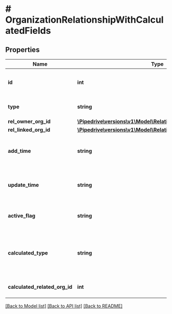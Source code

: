 # # OrganizationRelationshipWithCalculatedFields

## Properties

Name | Type | Description | Notes
------------ | ------------- | ------------- | -------------
**id** | **int** | The ID of the organization relationship | [optional]
**type** | **string** | The type of the relationship | [optional]
**rel_owner_org_id** | [**\Pipedrive\versions\v1\Model\RelationshipOrganizationInfoItem**](RelationshipOrganizationInfoItem.md) |  | [optional]
**rel_linked_org_id** | [**\Pipedrive\versions\v1\Model\RelationshipOrganizationInfoItem**](RelationshipOrganizationInfoItem.md) |  | [optional]
**add_time** | **string** | The creation date and time of the relationship | [optional]
**update_time** | **string** | The last updated date and time of the relationship | [optional]
**active_flag** | **string** | Whether the relationship is active or not | [optional]
**calculated_type** | **string** | The calculated type of the relationship with the linked organization | [optional]
**calculated_related_org_id** | **int** | The ID of the linked organization | [optional]

[[Back to Model list]](../../README.md#models) [[Back to API list]](../../README.md#endpoints) [[Back to README]](../../README.md)
